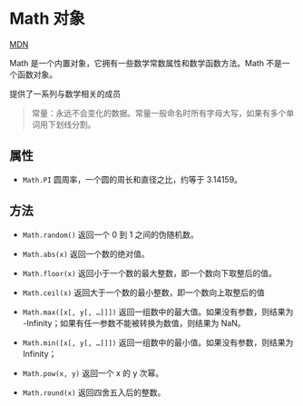 # Math 对象 

[MDN](https://developer.mozilla.org/zh-CN/docs/Web/JavaScript/Reference/Global_Objects/Math)

Math 是一个内置对象，它拥有一些数学常数属性和数学函数方法。Math 不是一个函数对象。

提供了一系列与数学相关的成员

> 常量：永远不会变化的数据。常量一般命名时所有字母大写，如果有多个单词用下划线分割。

## 属性

- `Math.PI`
圆周率，一个圆的周长和直径之比，约等于 3.14159。

## 方法

- `Math.random()`
返回一个 0 到 1 之间的伪随机数。

- `Math.abs(x)`
返回一个数的绝对值。

- `Math.floor(x)`
返回小于一个数的最大整数，即一个数向下取整后的值。

- `Math.ceil(x)`
返回大于一个数的最小整数，即一个数向上取整后的值

- `Math.max([x[, y[, …]]])`
返回一组数中的最大值。如果没有参数，则结果为 -Infinity；如果有任一参数不能被转换为数值，则结果为 NaN。

- `Math.min([x[, y[, …]]])`
返回一组数中的最小值。如果没有参数，则结果为 Infinity；

- `Math.pow(x, y)`
返回一个 x 的 y 次幂。

- `Math.round(x)`
返回四舍五入后的整数。
